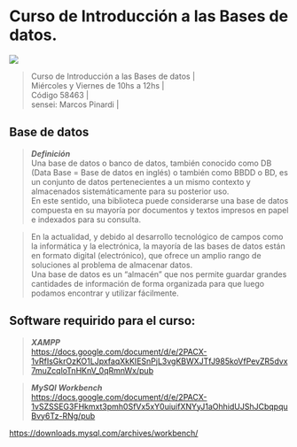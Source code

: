 # Curso de Introducción a las Bases de datos.

<img src="https://img.shields.io/badge/MySQL-4D9EB1?style=for-the-badge&logo=mysql&logoColor=white">

> Curso de Introducción a las Bases de datos |    
> Miércoles y Viernes de 10hs a 12hs |    
> Código 58463 |    
> sensei: Marcos Pinardi |

## Base de datos

> ***Definición***  
> Una base de datos o banco de datos, también conocido como DB (Data Base = Base de datos en inglés) o también como BBDD o BD, es un conjunto de datos pertenecientes a un mismo contexto y almacenados sistemáticamente para su posterior uso.  
> En este sentido, una biblioteca puede considerarse una base de datos compuesta en su mayoría por documentos y textos impresos en papel e indexados para su consulta.  

> En la actualidad, y debido al desarrollo tecnológico de campos como la informática y la electrónica, la mayoría de las bases de datos están en formato digital (electrónico), que ofrece un amplio rango de soluciones al problema de almacenar datos.  
> Una base de datos es un “almacén” que nos permite guardar grandes cantidades de información de forma organizada para que luego podamos encontrar y utilizar fácilmente.  

## Software requirido para el curso: 

> ***XAMPP***  
https://docs.google.com/document/d/e/2PACX-1vRfIsGkrOzKO1LJpxfaqXkKIESnPjL3vgKBWXJTfJ985koVfPevZR5dvx7muZcqloTnHKnV_0qRmnWx/pub  

> ***MySQl Workbench***  
https://docs.google.com/document/d/e/2PACX-1vSZSSEG3FHkmxt3pmh0SfVx5xY0uiuifXNYyJ1aOhhidUJShJCbqpquBvy6Tz-RNg/pub  

https://downloads.mysql.com/archives/workbench/  
